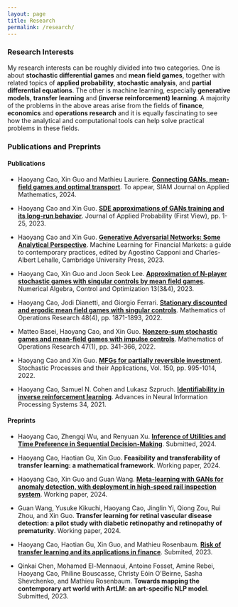 ```yaml
---
layout: page
title: Research
permalink: /research/
---
```

### Research Interests

My research interests can be roughly divided into two categories. One is about **stochastic differential games** and **mean field games**, together with related topics of **applied probability**, **stochastic analysis**, and **partial differential equations**. The other is machine learning, especially **generative models**, **transfer learning** and **(inverse reinforcement) learning**. A majority of the problems in the above areas arise from the fields of **finance**, **economics** and **operations research** and it is equally fascinating to see how the analytical and computational tools can help solve practical problems in these fields.

### Publications and Preprints

#### Publications

- Haoyang Cao, Xin Guo and Mathieu Lauriere. **[Connecting GANs, mean-field games and optimal transport](https://arxiv.org/abs/2002.04112)**. To appear, SIAM Journal on Applied Mathematics, 2024.

- Haoyang Cao and Xin Guo. **[SDE approximations of GANs training and its long-run behavior](https://arxiv.org/pdf/2006.02047)**. Journal of Applied Probability (First View), pp. 1-25, 2023.

- Haoyang Cao and Xin Guo. **[Generative Adversarial Networks: Some Analytical Perspective](https://arxiv.org/abs/2104.12210)**. Machine Learning for Financial Markets: a guide to contemporary practices, edited by Agostino Capponi and Charles-Albert Lehalle, Cambridge University Press, 2023.

- Haoyang Cao, Xin Guo and Joon Seok Lee. **[Approximation of N-player stochastic games with singular controls by mean field games](https://www.aimsciences.org/article/doi/10.3934/naco.2023001)**. Numerical Algebra, Control and Optimization 13(3&4), 2023.

- Haoyang Cao, Jodi Dianetti, and Giorgio Ferrari. **[Stationary discounted and ergodic mean field games with singular controls](https://pubsonline.informs.org/doi/abs/10.1287/moor.2022.1323)**. Mathematics of Operations Research 48(4), pp. 1871-1893, 2022.

- Matteo Basei, Haoyang Cao, and Xin Guo. **[Nonzero-sum stochastic games and mean-field games with impulse controls](https://pubsonline.informs.org/doi/abs/10.1287/moor.2021.1131)**. Mathematics of Operations Research 47(1), pp. 341-366, 2022.

- Haoyang Cao and Xin Guo. **[MFGs for partially reversible investment](https://www.sciencedirect.com/science/article/abs/pii/S0304414920303665)**. Stochastic Processes and their Applications, Vol. 150, pp. 995-1014, 2022.

- Haoyang Cao, Samuel N. Cohen and Lukasz Szpruch. **[Identifiability in inverse reinforcement learning](https://proceedings.neurips.cc/paper/2021/hash/671f0311e2754fcdd37f70a8550379bc-Abstract.html)**. Advances in Neural Information Processing Systems 34, 2021.

#### Preprints

- Haoyang Cao, Zhengqi Wu, and Renyuan Xu. **[Inference of Utilities and Time Preference in Sequential Decision-Making](https://papers.ssrn.com/sol3/papers.cfm?abstract_id=4840776)**. Submitted, 2024.

- Haoyang Cao, Haotian Gu, Xin Guo. **Feasibility and transferability of transfer learning: a mathematical framework**. Working paper, 2024.

- Haoyang Cao, Xin Guo and Guan Wang. **[Meta-learning with GANs for anomaly detection, with deployment in high-speed rail inspection system](https://arxiv.org/pdf/2202.05795)**. Working paper, 2024.

- Guan Wang, Yusuke Kikuchi, Haoyang Cao, Jinglin Yi, Qiong Zou, Rui Zhou, and Xin Guo. **Transfer learning for retinal vascular disease detection: a pilot study with diabetic retinopathy and retinopathy of prematurity**. Working paper, 2024.

- Haoyang Cao, Haotian Gu, Xin Guo, and Mathieu Rosenbaum. **[Risk of transfer learning and its applications in finance](https://papers.ssrn.com/sol3/papers.cfm?abstract_id=4624427)**. Submited, 2023.

- Qinkai Chen, Mohamed El-Mennaoui, Antoine Fosset, Amine Rebei, Haoyang Cao, Philine Bouscasse, Christy Eóin O'Beirne, Sasha Shevchenko, and Mathieu Rosenbaum. **Towards mapping the contemporary art world with ArtLM: an art-specific NLP model**. Submitted, 2023.

